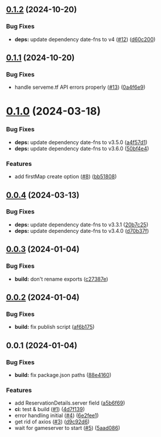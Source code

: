 

## [0.1.2](https://github.com/tf2pickup-org/serveme-tf-client/compare/0.1.1...0.1.2) (2024-10-20)


### Bug Fixes

* **deps:** update dependency date-fns to v4 ([#12](https://github.com/tf2pickup-org/serveme-tf-client/issues/12)) ([d60c200](https://github.com/tf2pickup-org/serveme-tf-client/commit/d60c200a88a5a47cd835359e89d7705228f418af))

## [0.1.1](https://github.com/tf2pickup-org/serveme-tf-client/compare/0.1.0...0.1.1) (2024-10-20)


### Bug Fixes

* handle serveme.tf API errors properly ([#13](https://github.com/tf2pickup-org/serveme-tf-client/issues/13)) ([0a4f6e9](https://github.com/tf2pickup-org/serveme-tf-client/commit/0a4f6e93c691393bfd7bcfab808a154cf3b9308f))

# [0.1.0](https://github.com/tf2pickup-org/serveme-tf-client/compare/0.0.4...0.1.0) (2024-03-18)


### Bug Fixes

* **deps:** update dependency date-fns to v3.5.0 ([a4f57d1](https://github.com/tf2pickup-org/serveme-tf-client/commit/a4f57d1796317775619132b4c3dce004722af7c0))
* **deps:** update dependency date-fns to v3.6.0 ([50bf4e4](https://github.com/tf2pickup-org/serveme-tf-client/commit/50bf4e4c74f8a2c3adfbe0122291df53cffffdd8))


### Features

* add firstMap create option ([#8](https://github.com/tf2pickup-org/serveme-tf-client/issues/8)) ([bb51808](https://github.com/tf2pickup-org/serveme-tf-client/commit/bb51808f871ce68dff23993ea54ad5caa0164b43))

## [0.0.4](https://github.com/tf2pickup-org/serveme-tf-client/compare/0.0.3...0.0.4) (2024-03-13)


### Bug Fixes

* **deps:** update dependency date-fns to v3.3.1 ([20b7c25](https://github.com/tf2pickup-org/serveme-tf-client/commit/20b7c251e911ec90018f18e5a53a9f414642acfd))
* **deps:** update dependency date-fns to v3.4.0 ([d70b37f](https://github.com/tf2pickup-org/serveme-tf-client/commit/d70b37f0f2c74c8bd17f69e8db1e4c542f0e11d8))

## [0.0.3](https://github.com/tf2pickup-org/serveme-tf-client/compare/0.0.2...0.0.3) (2024-01-04)


### Bug Fixes

* **build:** don't rename exports ([c27387e](https://github.com/tf2pickup-org/serveme-tf-client/commit/c27387e9f6de34ca6cc0c383157faf79c0489a3f))

## [0.0.2](https://github.com/tf2pickup-org/serveme-tf-client/compare/0.0.1...0.0.2) (2024-01-04)


### Bug Fixes

* **build:** fix publish script ([af6b175](https://github.com/tf2pickup-org/serveme-tf-client/commit/af6b175f9acc88468f7bad74f86833665acb8e46))

## 0.0.1 (2024-01-04)


### Bug Fixes

* **build:** fix package.json paths ([88e4160](https://github.com/tf2pickup-org/serveme-tf-client/commit/88e4160a5af04d00facb05e3e818b6411cbb1fa9))


### Features

* add ReservationDetails.server field ([a5b6f69](https://github.com/tf2pickup-org/serveme-tf-client/commit/a5b6f69123e01fb75c57f24a6d4377c790031f2c))
* **ci:** test & build ([#1](https://github.com/tf2pickup-org/serveme-tf-client/issues/1)) ([4d7f139](https://github.com/tf2pickup-org/serveme-tf-client/commit/4d7f139e3b6cd6f66deb9374c0a6a1e7c90b3558))
* error handling initial ([#4](https://github.com/tf2pickup-org/serveme-tf-client/issues/4)) ([6e2fee1](https://github.com/tf2pickup-org/serveme-tf-client/commit/6e2fee1e8390109b4857305977b8efe254cbc22b))
* get rid of axios ([#3](https://github.com/tf2pickup-org/serveme-tf-client/issues/3)) ([d9c92d6](https://github.com/tf2pickup-org/serveme-tf-client/commit/d9c92d68c94ed15958bd7f809a233c2b18aca9c7))
* wait for gameserver to start ([#5](https://github.com/tf2pickup-org/serveme-tf-client/issues/5)) ([5aad086](https://github.com/tf2pickup-org/serveme-tf-client/commit/5aad08696ac2e648d2f1416efcf7fc5e5a309ef1))
